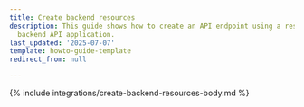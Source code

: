 ```yaml
---
title: Create backend resources
description: This guide shows how to create an API endpoint using a resource for the
  backend API application.
last_updated: '2025-07-07'
template: howto-guide-template
redirect_from: null

---
```


{% include integrations/create-backend-resources-body.md %}
